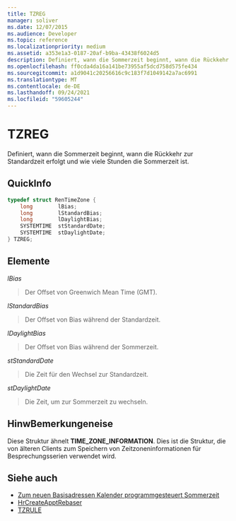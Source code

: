 ```yaml
---
title: TZREG
manager: soliver
ms.date: 12/07/2015
ms.audience: Developer
ms.topic: reference
ms.localizationpriority: medium
ms.assetid: a353e1a3-0187-20af-b9ba-43438f6024d5
description: Definiert, wann die Sommerzeit beginnt, wann die Rückkehr zur Standardzeit erfolgt und wie viele Stunden die Sommerzeit ist.
ms.openlocfilehash: ff0cda4da16a141be73955af5dcd758d575fe434
ms.sourcegitcommit: a1d9041c20256616c9c183f7d1049142a7ac6991
ms.translationtype: MT
ms.contentlocale: de-DE
ms.lasthandoff: 09/24/2021
ms.locfileid: "59605244"
---
```

# <a name="tzreg"></a>TZREG

Definiert, wann die Sommerzeit beginnt, wann die Rückkehr zur Standardzeit erfolgt und wie viele Stunden die Sommerzeit ist.
  
## <a name="quick-info"></a>QuickInfo

```cpp
typedef struct RenTimeZone { 
    long        lBias;  
    long        lStandardBias; 
    long        lDaylightBias; 
    SYSTEMTIME  stStandardDate; 
    SYSTEMTIME  stDaylightDate; 
} TZREG; 

```

## <a name="members"></a>Elemente

_lBias_
  
> Der Offset von Greenwich Mean Time (GMT).
    
_lStandardBias_
  
> Der Offset von Bias während der Standardzeit.
    
_lDaylightBias_
  
> Der Offset von Bias während der Sommerzeit.
    
_stStandardDate_
  
> Die Zeit für den Wechsel zur Standardzeit.
    
_stDaylightDate_
  
> Die Zeit, um zur Sommerzeit zu wechseln.
    
## <a name="remarks"></a>HinwBemerkungeneise

Diese Struktur ähnelt **TIME_ZONE_INFORMATION**. Dies ist die Struktur, die von älteren Clients zum Speichern von Zeitzoneninformationen für Besprechungsserien verwendet wird.
  
## <a name="see-also"></a>Siehe auch

- [Zum neuen Basisadressen Kalender programmgesteuert Sommerzeit](about-rebasing-calendars-programmatically-for-daylight-saving-time.md)  
- [HrCreateApptRebaser](hrcreateapptrebaser.md)  
- [TZRULE](tzrule.md)

